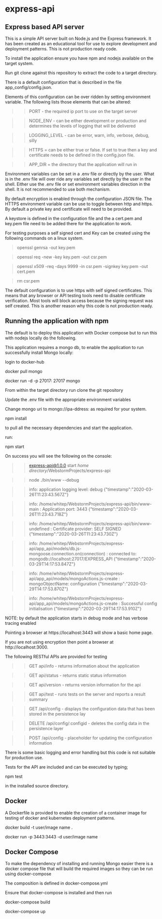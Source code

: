# express-api

## Express based API server

This is a simple API server built on Node.js and the Express framework. It has been created as an educational 
tool for use to explore development and deployment patterns. This is not production ready code. 

To install the application ensure you have npm and nodejs available on the target system. 

Run git clone against this repository to extract the code to a target directory.

There is a default configuration that is described in the file app_config/config.json.

Elements of this configuration can be over ridden by setting environment variable. The following lists those elements 
that can be altered:

>>PORT - the required ip port to use on the target server

>>NODE_ENV - can be either development or production and determines the levels of logging that will be delivered

>>LOGGING_LEVEL - can be error, warn, info, verbose, debug, silly

>>HTTPS = can be either true or false. If set to true then a key and certificate needs to be defined in the config.json file. 

>>APP_DIR = the directory that the application will run in

Environment variables can be set in a .env file or directly by the user. What is in the .env file will over ride any
variables set directly by the user in the shell. Either use the .env file or set environment variables direction in the
shell. It is not recommended to use both mechanism. 

By default encryption is enabled through the configuration JSON file. The HTTPS environment
variable can be use to toggle between http and https. By default a private key and certificate will need to be provided. 

A keystore is defined in the configuration file and the a cert.pem and key.pem file need to be added there for the
application to work. 

For testing purposes a self signed cert and Key can be created using the following commands on a linux system. 

>openssl genrsa -out key.pem

>openssl req -new -key key.pem -out csr.pem

>openssl x509 -req -days 9999 -in csr.pem -signkey key.pem -out cert.pem

>rm csr.pem

The default configuration is to use https with self signed certificates. This means that any browser or API testing tools 
need to disable certificate verification. Most tools will block access because the signing request was self created. This
is another reason why this code is not production ready. 

## Running the application with npm

The default is to deploy this application with Docker compose but to run this with nodejs locally do the following. 

This application requires a mongo db, to enable the application to run successfully install Mongo locally:

login to docker-hub

docker pull mongo

docker run -d -p 27017: 27017 mongo 

From within the target directory run clone the git repository

Update the .env file with the appropriate environment variables

Change mongo uri to mongo://ipa-ddress: as required for your system. 

npm install 

to pull all the necessary dependencies and start the application.

run:

npm start

On success you will see the following on the console:

>>express-api@1.0.0 start _home directory_/WebstormProjects/express-api

>>node ./bin/www --debug

>>info: application logging level: debug {"timestamp":"2020-03-26T11:23:43.567Z"}

>>info: /home/whitep/WebstormProjects/express-api/bin/www-main : Application port: 3443 {"timestamp":"2020-03-26T11:23:43.718Z"}

>>info: /home/whitep/WebstormProjects/express-api/bin/www-undefined : Certificate provider: SELF SIGNED {"timestamp":"2020-03-26T11:23:43.730Z"}

>>info: /home/whitep/WebstormProjects/express-api/app_api/models/db.js-mongoose.connection.on(connection) : connected to: mongodb://localhost:27017/EXPRESS_API {"timestamp":"2020-03-29T14:17:53.847Z"}
  
>>info: /home/whitep/WebstormProjects/express-api/app_api/models/mongoActions.js-create : mongoObjectName: configuration {"timestamp":"2020-03-29T14:17:53.870Z"}
  
>>info: /home/whitep/WebstormProjects/express-api/app_api/models/mongoActions.js-create : Successful config initialisation {"timestamp":"2020-03-29T14:17:53.910Z"}


NOTE: by default the application starts in debug mode and has verbose tracing enabled

Pointing a browser at https://localhost:3443 will show a basic home page. 

If you are not using encryption then point a browser at http://localhost:3000. 

The following RESTful APIs are provided for testing

>>GET api/info - returns information about the application

>>GET api/status - returns static status information

>>GET api/version - returns version information for the api

>>GET api/test - runs tests on the server and reports a result summary

>>GET /api/config - displays the configuration data that has been stored in the persistence lay

>>DELETE /api/config/:configid - deletes the config data in the persistence layer

>>POST /api/config - placeholder for updating the configuration information

There is some basic logging and error handling but this code is not suitable for production use. 

Tests for the API are included and can be executed by typing; 

npm test

in the installed source directory.

## Docker

A Dockerfile is provided to enable the creation of a container image for testing of docker and kubernetes 
deployment patterns.

docker build -t user/image name .

docker run -p 3443:3443 -d user/image name 

## Docker Compose

To make the dependency of installing and running Mongo easier there is a docker compose file that will build the required
images so they can be run using docker-compose

The composition is defined in docker-compose.yml

Ensure that docker-compose is installed and then run

docker-compose build

docker-compose up



